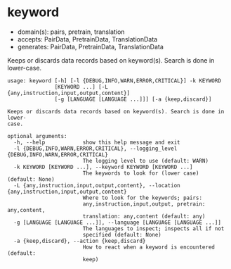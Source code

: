 # keyword

* domain(s): pairs, pretrain, translation
* accepts: PairData, PretrainData, TranslationData
* generates: PairData, PretrainData, TranslationData

Keeps or discards data records based on keyword(s). Search is done in lower-case.

```
usage: keyword [-h] [-l {DEBUG,INFO,WARN,ERROR,CRITICAL}] -k KEYWORD
               [KEYWORD ...] [-L {any,instruction,input,output,content}]
               [-g [LANGUAGE [LANGUAGE ...]]] [-a {keep,discard}]

Keeps or discards data records based on keyword(s). Search is done in lower-
case.

optional arguments:
  -h, --help            show this help message and exit
  -l {DEBUG,INFO,WARN,ERROR,CRITICAL}, --logging_level {DEBUG,INFO,WARN,ERROR,CRITICAL}
                        The logging level to use (default: WARN)
  -k KEYWORD [KEYWORD ...], --keyword KEYWORD [KEYWORD ...]
                        The keywords to look for (lower case) (default: None)
  -L {any,instruction,input,output,content}, --location {any,instruction,input,output,content}
                        Where to look for the keywords; pairs:
                        any,instruction,input,output, pretrain: any,content,
                        translation: any,content (default: any)
  -g [LANGUAGE [LANGUAGE ...]], --language [LANGUAGE [LANGUAGE ...]]
                        The languages to inspect; inspects all if not
                        specified (default: None)
  -a {keep,discard}, --action {keep,discard}
                        How to react when a keyword is encountered (default:
                        keep)
```
